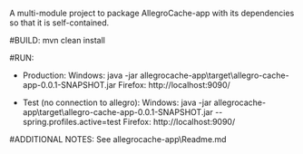 A multi-module project to package AllegroCache-app with its dependencies so that
it is self-contained.

#BUILD:
mvn clean install

#RUN:
* Production:
Windows: java -jar allegrocache-app\target\allegro-cache-app-0.0.1-SNAPSHOT.jar
Firefox: http://localhost:9090/

* Test (no connection to allegro):
Windows: java -jar allegrocache-app\target\allegro-cache-app-0.0.1-SNAPSHOT.jar --spring.profiles.active=test
Firefox: http://localhost:9090/

#ADDITIONAL NOTES:
See allegrocache-app\Readme.md